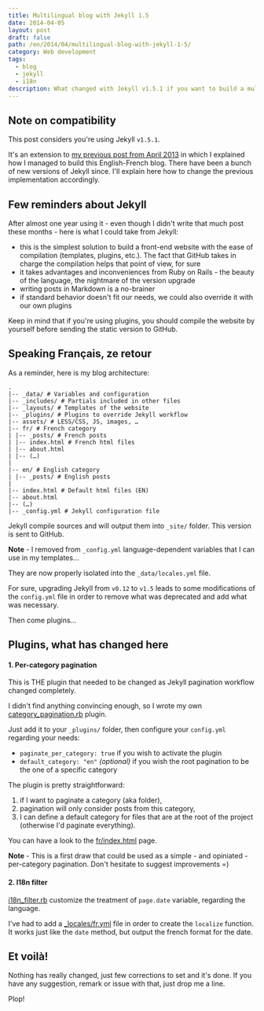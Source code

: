 ```yaml
---
title: Multilingual blog with Jekyll 1.5
date: 2014-04-05
layout: post
draft: false
path: /en/2014/04/multilingual-blog-with-jekyll-1-5/
category: Web development
tags:
  - blog
  - jekyll
  - i18n
description: What changed with Jekyll v1.5.1 if you want to build a multilingual blog.
---
```


## Note on compatibility

This post considers you're using Jekyll `v1.5.1`.

It's an extension to [my previous post from April 2013](/en/2013/04/building-a-multinlingual-jekyll-blog) in which I explained how I managed to build this English-French blog. There have been a bunch of new versions of Jekyll since. I'll explain here how to change the previous implementation accordingly.

## Few reminders about Jekyll

After almost one year using it - even though I didn't write that much post these months - here is what I could take from Jekyll:

* this is the simplest solution to build a front-end website with the ease of compilation (templates, plugins, etc.). The fact that GitHub takes in charge the compilation helps that point of view, for sure
* it takes advantages and inconveniences from Ruby on Rails - the beauty of the language, the nightmare of the version upgrade
* writing posts in Markdown is a no-brainer
* if standard behavior doesn't fit our needs, we could also override it with our own plugins

Keep in mind that if you're using plugins, you should compile the website by yourself before sending the static version to GitHub.

## Speaking Français, ze retour

As a reminder, here is my blog architecture:

```
.
|-- _data/ # Variables and configuration
|-- _includes/ # Partials included in other files
|-- _layouts/ # Templates of the website
|-- _plugins/ # Plugins to override Jekyll workflow
|-- assets/ # LESS/CSS, JS, images, …
|-- fr/ # French category
| |-- _posts/ # French posts
| |-- index.html # French html files
| |-- about.html
| |-- (…)
|
|-- en/ # English category
| |-- _posts/ # English posts
|
|-- index.html # Default html files (EN)
|-- about.html
|-- (…)
|-- _config.yml # Jekyll configuration file
```

Jekyll compile sources and will output them into `_site/` folder. This version is sent to GitHub.

<strong>Note</strong> - I removed from <code>\_config.yml</code> language-dependent variables that I can use in my templates…

They are now properly isolated into the <code>\_data/locales.yml</code> file.

For sure, upgrading Jekyll from `v0.12` to `v1.5` leads to some modifications of the `config.yml` file in order to remove what was deprecated and add what was necessary.

Then come plugins…

## Plugins, what has changed here

#### 1. Per-category pagination

This is THE plugin that needed to be changed as Jekyll pagination workflow changed completely.

I didn't find anything convincing enough, so I wrote my own [category_pagination.rb](https://gist.github.com/nicoespeon/9964343) plugin.

Just add it to your `_plugins/` folder, then configure your `config.yml` regarding your needs:

* `paginate_per_category: true` if you wish to activate the plugin
* `default_category: "en"` _(optional)_ if you wish the root pagination to be the one of a specific category

The plugin is pretty straightforward:

1. if I want to paginate a category (aka folder),
2. pagination will only consider posts from this category,
3. I can define a default category for files that are at the root of the project (otherwise I'd paginate everything).

You can have a look to the [fr/index.html](https://github.com/nicoespeon/nicoespeon.github.io/blob/develop/fr/index.html) page.

<strong>Note</strong> - This is a first draw that could be used as a simple - and opiniated - per-category pagination. Don't hesitate to suggest improvements =)

#### 2. I18n filter

[i18n_filter.rb](https://github.com/nicoespeon/nicoespeon.github.io/blob/develop/_plugins/i18n_filter.rb) customize the treatment of `page.date` variable, regarding the language.

I've had to add a [\_locales/fr.yml](https://github.com/nicoespeon/nicoespeon.github.io/blob/develop/_locales/fr.yml) file in order to create the `localize` function. It works just like the `date` method, but output the french format for the date.

## Et voilà!

Nothing has really changed, just few corrections to set and it's done. If you have any suggestion, remark or issue with that, just drop me a line.

Plop!
